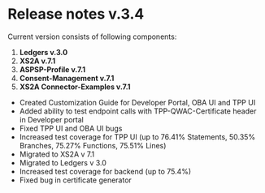 # Release notes v.3.4

Current version consists of following components:
1. **Ledgers v.3.0**
2. **XS2A v.7.1**
3. **ASPSP-Profile v.7.1**
4. **Consent-Management v.7.1**
5. **XS2A Connector-Examples v.7.1**

- Created Customization Guide for Developer Portal, OBA UI and TPP UI
- Added ability to test endpoint calls with TPP-QWAC-Certificate header in Developer portal
- Fixed TPP UI and OBA UI bugs
- Increased test coverage for TPP UI (up to 76.41% Statements, 50.35% Branches, 75.27% Functions, 75.51% Lines)
- Migrated to XS2A v 7.1
- Migrated to Ledgers v 3.0
- Increased test coverage for backend (up to 75.4%)
- Fixed bug in certificate generator 
